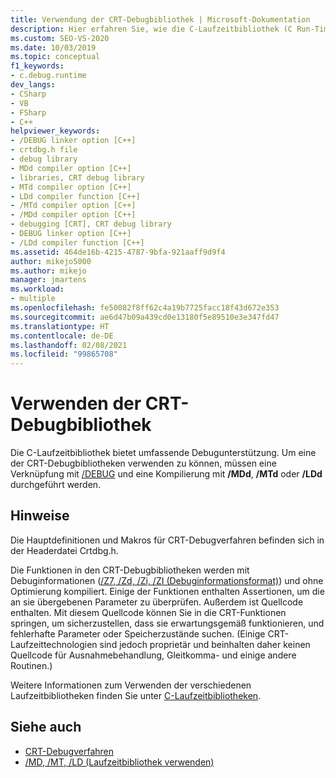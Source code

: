 ```yaml
---
title: Verwendung der CRT-Debugbibliothek | Microsoft-Dokumentation
description: Hier erfahren Sie, wie die C-Laufzeitbibliothek (C Run-Time, CRT) Ihre Debugaktionen unterstützt und was Sie tun müssen, um die CRT-Debugbibliotheken zu verwenden.
ms.custom: SEO-VS-2020
ms.date: 10/03/2019
ms.topic: conceptual
f1_keywords:
- c.debug.runtime
dev_langs:
- CSharp
- VB
- FSharp
- C++
helpviewer_keywords:
- /DEBUG linker option [C++]
- crtdbg.h file
- debug library
- MDd compiler option [C++]
- libraries, CRT debug library
- MTd compiler option [C++]
- LDd compiler function [C++]
- /MTd compiler option [C++]
- /MDd compiler option [C++]
- debugging [CRT], CRT debug library
- DEBUG linker option [C++]
- /LDd compiler function [C++]
ms.assetid: 464de16b-4215-4787-9bfa-921aaff9d9f4
author: mikejo5000
ms.author: mikejo
manager: jmartens
ms.workload:
- multiple
ms.openlocfilehash: fe50082f8ff62c4a19b7725facc18f43d672e353
ms.sourcegitcommit: ae6d47b09a439cd0e13180f5e89510e3e347fd47
ms.translationtype: HT
ms.contentlocale: de-DE
ms.lasthandoff: 02/08/2021
ms.locfileid: "99865708"
---
```

# <a name="crt-debug-library-use"></a>Verwenden der CRT-Debugbibliothek
Die C-Laufzeitbibliothek bietet umfassende Debugunterstützung. Um eine der CRT-Debugbibliotheken verwenden zu können, müssen eine Verknüpfung mit [/DEBUG](/cpp/build/reference/debug-generate-debug-info) und eine Kompilierung mit **/MDd**, **/MTd** oder **/LDd** durchgeführt werden.

## <a name="remarks"></a>Hinweise
 Die Hauptdefinitionen und Makros für CRT-Debugverfahren befinden sich in der Headerdatei Crtdbg.h.

 Die Funktionen in den CRT-Debugbibliotheken werden mit Debuginformationen ([/Z7, /Zd, /Zi, /ZI (Debuginformationsformat)](/cpp/build/reference/z7-zi-zi-debug-information-format)) und ohne Optimierung kompiliert. Einige der Funktionen enthalten Assertionen, um die an sie übergebenen Parameter zu überprüfen. Außerdem ist Quellcode enthalten. Mit diesem Quellcode können Sie in die CRT-Funktionen springen, um sicherzustellen, dass sie erwartungsgemäß funktionieren, und fehlerhafte Parameter oder Speicherzustände suchen. (Einige CRT-Laufzeittechnologien sind jedoch proprietär und beinhalten daher keinen Quellcode für Ausnahmebehandlung, Gleitkomma- und einige andere Routinen.)

 Weitere Informationen zum Verwenden der verschiedenen Laufzeitbibliotheken finden Sie unter [C-Laufzeitbibliotheken](/cpp/c-runtime-library/crt-library-features).

## <a name="see-also"></a>Siehe auch

- [CRT-Debugverfahren](../debugger/crt-debugging-techniques.md)
- [/MD, /MT, /LD (Laufzeitbibliothek verwenden)](/cpp/build/reference/md-mt-ld-use-run-time-library)